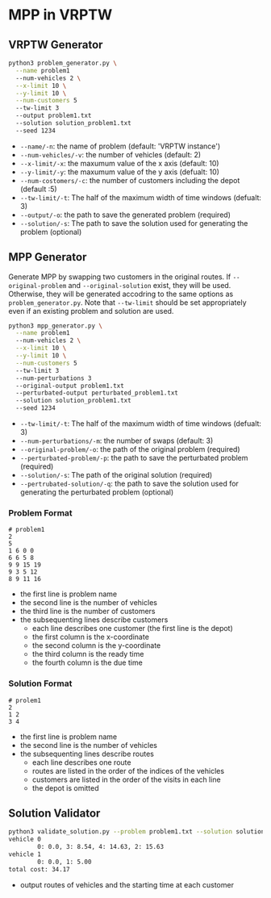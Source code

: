 # MPP in VRPTW

## VRPTW Generator

```bash
python3 problem_generator.py \
  --name problem1
  --num-vehicles 2 \
  --x-limit 10 \
  --y-limit 10 \
  --num-customers 5
  --tw-limit 3
  --output problem1.txt
  --solution solution_problem1.txt
  --seed 1234
```

- `--name/-n`: the name of problem (default: 'VRPTW instance')
- `--num-vehicles/-v`: the number of vehicles (default: 2)
- `--x-limit/-x`: the maxumum value of the x axis (default: 10)
- `--y-limit/-y`: the maxumum value of the y axis (defualt: 10)
- `--num-costomers/-c`: the number of customers including the depot (default :5)
- `--tw-limit/-t`:  The half of the maximum width of time windows (defualt: 3)
- `--output/-o`: the path to save the generated problem (required)
- `--solution/-s`: The path to save the solution used for generating the problem (optional)

## MPP Generator
Generate MPP by swapping two customers in the original routes.
If `--original-problem` and `--original-solution` exist, they will be used.
Otherwise, they will be generated accodring to the same options as `problem_generator.py`.
Note that `--tw-limit` should be set appropriately even if an existing problem and solution are used.

```bash
python3 mpp_generator.py \
  --name problem1
  --num-vehicles 2 \
  --x-limit 10 \
  --y-limit 10 \
  --num-customers 5
  --tw-limit 3
  --num-perturbations 3
  --original-output problem1.txt
  --perturbated-output perturbated_problem1.txt
  --solution solution_problem1.txt
  --seed 1234
```

- `--tw-limit/-t`:  The half of the maximum width of time windows (defualt: 3)
- `--num-perturbations/-m`: the number of swaps (default: 3)
- `--original-problem/-o`: the path of the original problem (required)
- `--perturbated-problem/-p`: the path to save the perturbated problem (required)
- `--solution/-s`: The path of the original solution (required)
- `--pertrubated-solution/-q`: the path to save the solution used for generating the perturbated problem (optional)

### Problem Format

```
# problem1
2
5
1 6 0 0
6 6 5 8
9 9 15 19
9 3 5 12
8 9 11 16
```
- the first line is problem name
- the second line is the number of vehicles
- the third line is the number of customers
- the subsequenting lines describe customers
  - each line describes one customer (the first line is the depot)
  - the first column is the x-coordinate
  - the second column is the y-coordinate
  - the third column is the ready time
  - the fourth column is the due time

### Solution Format

```
# prolem1
2
1 2
3 4
```
- the first line is problem name
- the second line is the number of vehicles
- the subsequenting lines describe routes
  - each line describes one route
  - routes are listed in the order of the indices of the vehicles
  - customers are listed in the order of the visits in each line
  - the depot is omitted

## Solution Validator

```bash
python3 validate_solution.py --problem problem1.txt --solution solution_problem1.txt
vehicle 0
        0: 0.0, 3: 8.54, 4: 14.63, 2: 15.63
vehicle 1
        0: 0.0, 1: 5.00
total cost: 34.17
```

- output routes of vehicles and the starting time at each customer
